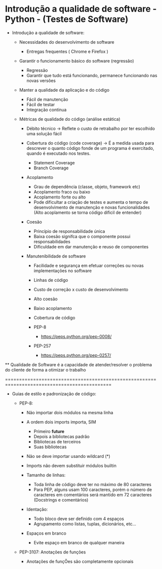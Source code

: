 # Introdução a qualidade de software - Python - (Testes de Software)

- Introdução a qualidade de software:

    - Necessidades do desenvolvimento de software
        - Entregas frequentes ( Chrome e Firefox )

    - Garantir o funcionamento básico do software (regressão)
        - Regressão
        - Garantir que tudo está funcionando, permanece funcionando nas novas versões

    - Manter a qualidade da aplicação e do código
        - Fácil de manutenção
        - Fácil de testar
        - Integração contínua

    - Métricas de qualidade do código (análise estática)
        - Débito técnico
            -> Reflete o custo de retrabalho por ter escolhido uma solução fácil
        - Cobertura do código (code coverage) 
            -> É a medida usada para descrever o quanto código fonde de um programa é exercitado, quando é executado nos testes.
            - Statement Coverage 
            - Branch Coverage 
     
        - Acoplamento
            - Grau de dependência (classe, objeto, framework etc)
            - Acoplamento fraco ou baixo
            - Acoplamento forte ou alto
            * Pode dificultar a criação de testes e aumenta o tempo de desenvolvimento de manutenção e novas funcionalidades (Alto acoplamento se torna código dificil de entender)
        
        - Coesão 
            - Princípio de responsabilidade única
            - Baixa coesão signifca que o componente possui responsabilidades
            - Dificuldade em dar manutenção e reuso de componentes


        - Manutenibilidade de software
            - Facilidade e segurança em efetuar correções ou novas implementações no software
            - Linhas de código
            - Custo de correção x custo de desenvolvimento
            - Alto coesão
            - Baixo acoplamento
            - Cobertura de código
            
            - PEP-8 
                - https://peps.python.org/pep-0008/
            
            - PEP-257 
                - https://peps.python.org/pep-0257/


** Qualidade de Software é a capacidade de atender/resolver o problema do cliente de forma a otimizar o trabalho

============================================================================================
- Guias de estilo e padronização de código:

    - PEP-8: 
        - Não importar dois módulos na mesma linha

        - A ordem dois imports importa, SIM
            - Primeiro __future__
            - Depois a bibliotecas padrão
            - Bibliotecas de terceiros
            - Suas bibliotecas

        - Não se deve importar usando wildcard (*)
        - Imports não devem substituir módulos builtin

        - Tamanho de linhas:
            - Toda linha de código deve ter no máximo de 80 caracteres
            - Para PEP, alguns usam 100 caracteres, porém o número de caracteres em comentários será mantido em 72 caracteres (Docstrings e comentários)
        
        - Identação:
            - Todo bloco deve ser definido com 4 espaços
            - Agrupamento como listas, tuplas, dicionários, etc...

        - Espaços em branco
            - Evite espaço em branco de qualquer maneira

    - PEP-3107: Anotações de funções
        - Anotações de funçÕes são completamente opcionais

